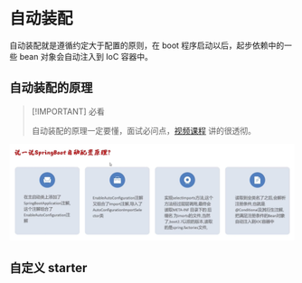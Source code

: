 # 自动装配

自动装配就是遵循约定大于配置的原则，在 boot 程序启动以后，起步依赖中的一些 bean 对象会自动注入到 IoC 容器中。



## 自动装配的原理

> [!IMPORTANT] 必看
>
> 自动装配的原理一定要懂，面试必问点，[视频课程](https://www.bilibili.com/video/BV14z4y1N7pg?spm_id_from=333.788.videopod.episodes&vd_source=61f3a730a0daea9e6b7d510fb19007fd&p=11) 讲的很透彻。

![](./assets/自动装配原理.jpg)

## 自定义 starter

















